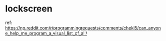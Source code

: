 # lockscreen


ref:
https://np.reddit.com/r/programmingrequests/comments/chekl5/can_anyone_help_me_program_a_visual_list_of_all/

